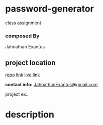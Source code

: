 # password-generator
class assignment

### composed By
Jahnathan Exantus


## project location ##
[repo link](https://github.com/jahnathanexantus/password-generator)
[live link](https://jahnathanexantus.github.io/password-generator/)

**contact info:**
JahnathanExantus@gmail.com


project ex..


# description #
